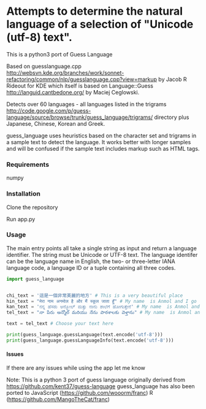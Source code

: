 # Attempts to determine the natural language of a selection of "Unicode (utf-8) text". 

This is a python3 port of Guess Language

Based on guesslanguage.cpp
http://websvn.kde.org/branches/work/sonnet-refactoring/common/nlp/guesslanguage.cpp?view=markup
by Jacob R Rideout for KDE which itself is based on
Language::Guess http://languid.cantbedone.org/ by Maciej Ceglowski.

Detects over 60 languages - all languages listed in the trigrams
http://code.google.com/p/guess-language/source/browse/trunk/guess_language/trigrams/
directory plus Japanese, Chinese, Korean and Greek.

guess_language uses heuristics based on the character set and trigrams in a sample text 
to detect the language. It works better with longer samples and will be confused if 
the sample text includes markup such as HTML tags.

### Requirements

numpy


### Installation

Clone the repository

Run app.py


### Usage

The main entry points all take a single string as input and return a language identifier. 
The string must be Unicode or UTF-8 text. The language identifer can be the language name
in English, the two- or three-letter IANA language code, a language ID or a tuple containing
all three codes.


```python
import guess_language


chi_text = '這是一個非常美麗的地方' # This is a very beautiful place
hin_text = "मेरा नाम अनमोल है और मैं स्कूल जाता हूँ" # My name  is Anmol and I go to school
kan_text = 'ನನ್ನ ಹೆಸರು ಅನ್ಮೋಲ್ ಮತ್ತು ನಾನು ಶಾಲೆಗೆ ಹೋಗುತ್ತೇನೆ' # My name  is Anmol and I go to school
tel_text = "నా పేరు అన్మోల్ మరియు నేను పాఠశాలకు వెళ్తాను" # My name  is Anmol and I go to school

text = tel_text # Choose your text here

print(guess_language.guessLanguage(text.encode('utf-8')))
print(guess_language.guessLanguageInfo(text.encode('utf-8')))
```

#### Issues 

If there are any issues while using the app let me know 

Note: This is a python 3 port of guess language originally derived from https://github.com/kent37/guess-language
guess_language has also been ported to
JavaScript (https://github.com/wooorm/franc)
R (https://github.com/MangoTheCat/franc)
